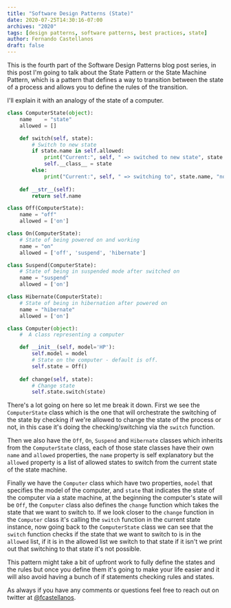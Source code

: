 ```yaml
---
title: "Software Design Patterns (State)"
date: 2020-07-25T14:30:16-07:00
archives: "2020"
tags: [design patterns, software patterns, best practices, state]
author: Fernando Castellanos
draft: false
---
```


This is the fourth part of the Software Design Patterns blog post series, in this post I'm going to talk about the State Pattern or the State Machine Pattern, which is a pattern that defines a way to transition between the state of a process and allows you to define the rules of the transition.

I'll explain it with an analogy of the state of a computer.

```python
class ComputerState(object):
    name    = "state"
    allowed = []

    def switch(self, state):
        # Switch to new state
        if state.name in self.allowed:
            print("Current:", self, " => switched to new state", state.name)
            self.__class__ = state
        else:
            print("Current:", self, " => switching to", state.name, "not possible.")
    
    def __str__(self):
        return self.name

class Off(ComputerState):
    name = "off"
    allowed = ['on']

class On(ComputerState):
    # State of being powered on and working
    name = "on"
    allowed = ['off', 'suspend', 'hibernate']

class Suspend(ComputerState):
    # State of being in suspended mode after switched on
    name = "suspend"
    allowed = ['on']

class Hibernate(ComputerState):
    # State of being in hibernation after powered on
    name = "hibernate"
    allowed = ['on']

class Computer(object):
    #  A class representing a computer

    def __init__(self, model='HP'):
        self.model = model
        # State on the computer - default is off.
        self.state = Off()
    
    def change(self, state):
        # Change state
        self.state.switch(state)
```

There's a lot going on here so let me break it down. First we see the `ComputerState` class which is the one that will orchestrate the switching of the state by checking if we're allowed to change the state of the process or not, in this case it's doing the checking/switching via the `switch` function. 

Then we also have the `Off`, `On`, `Suspend` and `Hibernate` classes which inherits from the `ComputerState` class, each of those state classes have their own `name` and `allowed` properties, the `name` property is self explanatory but the `allowed` property is a list of allowed states to switch from the current state of the state machine. 

Finally we have the `Computer` class which have two properties, `model` that specifies the model of the computer, and `state` that indicates the state of the computer via a state machine, at the beginning the computer's state will be `Off`, the `Computer` class also defines the `change` function which takes the state that we want to switch to. If we look closer to the `change` function in the `Computer` class it's calling the `switch` function in the current state instance, now going back to the `ComputerState` class we can see that the `switch` function checks if the state that we want to switch to is in the `allowed` list, if it is in the allowed list we switch to that state if it isn't we print out that switching to that state it's not possible.

This pattern might take a bit of upfront work to fully define the states and the rules but once you define them it's going to make your life easier and it will also avoid having a bunch of if statements checking rules and states.

As always if you have any comments or questions feel free to reach out on twitter at [@fcastellanos](https://twitter.com/fcastellanos).